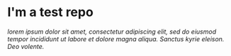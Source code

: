 # I'm a test repo

*lorem ipsum dolor sit amet, consectetur adipiscing elit, sed do eiusmod tempor incididunt ut labore et dolore magna aliqua. Sanctus kyrie eleison. Deo volente.*
